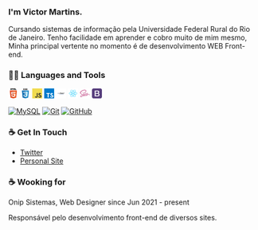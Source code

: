 ### I'm Victor Martins.
<p>
  Cursando sistemas de informação pela Universidade Federal Rural do Rio de Janeiro. Tenho facilidade em aprender e cobro muito de mim mesmo, Minha principal vertente no momento é de desenvolvimento WEB Front-end. 
</p>

### 👨‍💻 Languages and Tools
<code><img height="20" src="https://raw.githubusercontent.com/github/explore/80688e429a7d4ef2fca1e82350fe8e3517d3494d/topics/html/html.png"></code>
<code><img height="20" src="https://raw.githubusercontent.com/github/explore/80688e429a7d4ef2fca1e82350fe8e3517d3494d/topics/css/css.png"></code>
<code><img height="20" src="https://raw.githubusercontent.com/github/explore/80688e429a7d4ef2fca1e82350fe8e3517d3494d/topics/javascript/javascript.png"></code>
<code><img height="20" src="https://raw.githubusercontent.com/github/explore/80688e429a7d4ef2fca1e82350fe8e3517d3494d/topics/typescript/typescript.png"></code>
<code><img height="20" src="https://raw.githubusercontent.com/github/explore/80688e429a7d4ef2fca1e82350fe8e3517d3494d/topics/jquery/jquery.png"></code>
<code><img height="20" src="https://raw.githubusercontent.com/github/explore/80688e429a7d4ef2fca1e82350fe8e3517d3494d/topics/react/react.png"></code>
<code><img height="20" src="https://raw.githubusercontent.com/github/explore/80688e429a7d4ef2fca1e82350fe8e3517d3494d/topics/sass/sass.png"></code>
<code><img height="20" src="https://raw.githubusercontent.com/github/explore/80688e429a7d4ef2fca1e82350fe8e3517d3494d/topics/bootstrap/bootstrap.png"></code>

[![MySQL](https://img.shields.io/badge/-MySQL-black?style=flat&logo=mysql&link=https://github.com/hritik5102)](https://github.com/zVictorRPD)
[![Git](https://img.shields.io/badge/-Git-black?style=flat&logo=git&link=https://github.com/hritik5102)](https://github.com/zVictorRPD) 
[![GitHub](https://img.shields.io/badge/-GitHub-181717?style=flat&logo=github&link=https://github.com/hritik5102)](https://github.com/zVictorRPD)

### ☕ Get In Touch
- [Twitter](https://twitter.com/zvictor__rpd)
- [Personal Site](https://google.com)

### ☕ Wooking for

<p>Onip Sistemas, Web Designer since Jun 2021 - present
  
Responsável pelo desenvolvimento front-end de diversos sites.</p>
